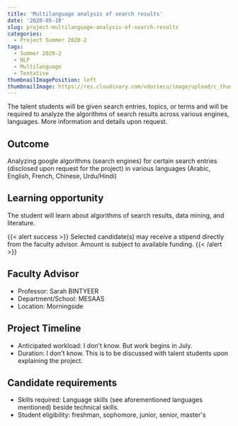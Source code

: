 ```yaml
---
title: 'Multilanguage analysis of search results'
date: '2020-05-18'
slug: project-multilanguage-analysis-of-search-results
categories:
  - Project Summer 2020-2
tags:
  - Summer 2020-2
  - NLP
  - Multilanguage
  - Tentative
thumbnailImagePosition: left
thumbnailImage: https://res.cloudinary.com/vdoriecu/image/upload/c_thumb,w_200,g_face/v1579110178/construction_c6dqbd.png
---
```

The talent students will be given search entries, topics, or terms and will be required to analyze the algorithms of search results across various engines, languages. More information and details upon request.

<!--more-->

## Outcome

Analyzing google algorithms (search engines) for certain search entries (disclosed upon request for the project) in various languages (Arabic, English, French, Chinese, Urdu/Hindi)

## Learning opportunity

The student will learn about algorithms of search results, data mining, and literature.

{{< alert success >}}
Selected candidate(s) may receive a stipend directly from the faculty advisor. Amount is subject to available funding.
{{< /alert >}}

## Faculty Advisor
+ Professor: Sarah BINTYEER
+ Department/School: MESAAS
+ Location: Morningside

## Project Timeline
+ Anticipated workload: I don't know. But work begins in July.
+ Duration: I don't know. This is to be discussed with talent students upon explaining the project.

## Candidate requirements
+ Skills required: Language skills (see aforementioned languages mentioned) beside technical skills.
+ Student eligibility: freshman, sophomore, junior, senior, master's

